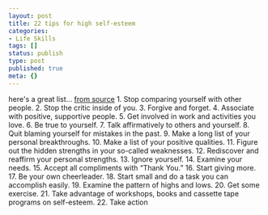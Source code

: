 ```yaml
---
layout: post
title: 22 tips for high self-esteem
categories:
- Life Skills
tags: []
status: publish
type: post
published: true
meta: {}
---
```

here's a great list... [from source](http://ririanproject.com/2007/02/01/wake-up-feeling-great-with-these-22-tips-for-high-self-esteem/) 1. Stop comparing yourself with other people. 2. Stop the critic inside of you. 3. Forgive and forget. 4. Associate with positive, supportive people. 5. Get involved in work and activities you love. 6. Be true to yourself. 7. Talk affirmatively to others and yourself. 8. Quit blaming yourself for mistakes in the past. 9. Make a long list of your personal breakthroughs. 10. Make a list of your positive qualities. 11. Figure out the hidden strengths in your so-called weaknesses. 12. Rediscover and reaffirm your personal strengths. 13. Ignore yourself. 14. Examine your needs. 15. Accept all compliments with “Thank You.” 16. Start giving more. 17. Be your own cheerleader. 18. Start small and do a task you can accomplish easily. 19. Examine the pattern of highs and lows. 20. Get some exercise. 21. Take advantage of workshops, books and cassette tape programs on self-esteem. 22. Take action
